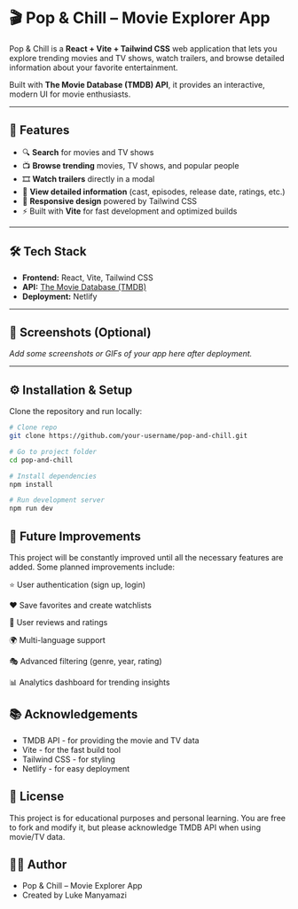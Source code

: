 # 🎬 Pop & Chill – Movie Explorer App

Pop & Chill is a **React + Vite + Tailwind CSS** web application that lets you explore trending movies and TV shows, watch trailers, and browse detailed information about your favorite entertainment.  

Built with **The Movie Database (TMDB) API**, it provides an interactive, modern UI for movie enthusiasts.  

---

## 🚀 Features
- 🔍 **Search** for movies and TV shows  
- 📺 **Browse trending** movies, TV shows, and popular people  
- 🎞 **Watch trailers** directly in a modal  
- 📖 **View detailed information** (cast, episodes, release date, ratings, etc.)  
- 📱 **Responsive design** powered by Tailwind CSS  
- ⚡ Built with **Vite** for fast development and optimized builds  

---

## 🛠 Tech Stack
- **Frontend:** React, Vite, Tailwind CSS  
- **API:** [The Movie Database (TMDB)](https://www.themoviedb.org/)  
- **Deployment:** Netlify  

---

## 📸 Screenshots (Optional)
_Add some screenshots or GIFs of your app here after deployment._

---

## ⚙️ Installation & Setup
Clone the repository and run locally:

```bash
# Clone repo
git clone https://github.com/your-username/pop-and-chill.git

# Go to project folder
cd pop-and-chill

# Install dependencies
npm install

# Run development server
npm run dev

```

## 🔮 Future Improvements

This project will be constantly improved until all the necessary features are added.
Some planned improvements include:

⭐ User authentication (sign up, login)

❤️ Save favorites and create watchlists

📝 User reviews and ratings

🌍 Multi-language support

🎭 Advanced filtering (genre, year, rating)

📊 Analytics dashboard for trending insights

## 📚 Acknowledgements

- TMDB API - for providing the movie and TV data
- Vite - for the fast build tool
- Tailwind CSS - for styling
- Netlify - for easy deployment

## 📝 License

This project is for educational purposes and personal learning.
You are free to fork and modify it, but please acknowledge TMDB API when using movie/TV data.

## 👨‍💻 Author

- Pop & Chill – Movie Explorer App
- Created by Luke Manyamazi
